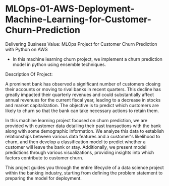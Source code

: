 # MLOps-01-AWS-Deployment-Machine-Learning-for-Customer-Churn-Prediction

Delivering Business Value: MLOps Project for Customer Churn Prediction with Python on AWS

* In this machine learning churn project, we implement a churn prediction model in python using ensemble techniques.

Description Of Project:

A prominent bank has observed a significant number of customers closing their accounts or moving to rival banks in recent quarters. This decline has greatly impacted their quarterly revenues and could substantially affect annual revenues for the current fiscal year, leading to a decrease in stocks and market capitalization. The objective is to predict which customers are likely to churn so that the bank can take necessary actions to retain them.

In this machine learning project focused on churn prediction, we are provided with customer data detailing their past transactions with the bank along with some demographic information. We analyze this data to establish relationships between various data features and a customer's likelihood to churn, and then develop a classification model to predict whether a customer will leave the bank or stay. Additionally, we present model predictions through various visualizations, providing insights into which factors contribute to customer churn.

This project guides you through the entire lifecycle of a data science project within the banking industry, starting from defining the problem statement to preparing the model for deployment.